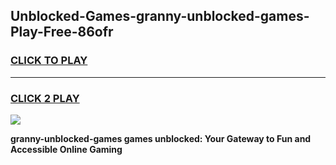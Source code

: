 
## Unblocked-Games-granny-unblocked-games-Play-Free-86ofr
<h3>
<a href="https://premium76.site?title=granny-unblocked-games&ref=10A">CLICK TO PLAY</a></h3>
<hr>

<h3>
<a href="https://premium76.site?title=granny-unblocked-games&ref=10A">CLICK 2 PLAY</a>
  
</h3>

<a href="https://premium76.site?title=granny-unblocked-games&ref=10A"><img src="https://clearcache.store/games.png"></a>


**granny-unblocked-games games unblocked: Your Gateway to Fun and Accessible Online Gaming**
